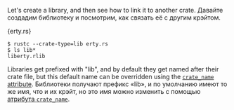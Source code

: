 Let's create a library, and then see how to link it to another crate.
Давайте создадим библиотеку и посмотрим, как связать её с другим крэйтом.

{erty.rs}

```
$ rustc --crate-type=lib erty.rs
$ ls lib*
liberty.rlib
```

Libraries get prefixed with "lib", and by default they get named after their
crate file, but this default name can be overridden using the
[`crate_name` attribute][crate-name].
Библиотеки получают префикс «lib», и по умолчанию имеют то же имя, что и их крэйт, но это имя можно изменить с помощью [атрибута `crate_name`][crate-name].

[crate-name]: /attribute/crate.html
